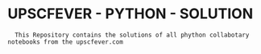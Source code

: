 # UPSCFEVER - PYTHON - SOLUTION
      This Repository contains the solutions of all phython collabotary notebooks from the upscfever.com
     
